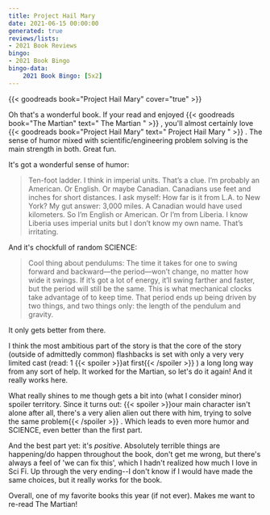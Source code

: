 ```yaml
---
title: Project Hail Mary
date: 2021-06-15 00:00:00
generated: true
reviews/lists:
- 2021 Book Reviews
bingo:
- 2021 Book Bingo
bingo-data:
    2021 Book Bingo: [5x2]
---
```

{{< goodreads book="Project Hail Mary" cover="true" >}}

Oh that's a wonderful book. If your read and enjoyed {{< goodreads book="The Martian" text=" The Martian " >}} , you'll almost certainly love {{< goodreads book="Project Hail Mary" text=" Project Hail Mary " >}} . The sense of humor mixed with scientific/engineering problem solving is the main strength in both. Great fun.  

It's got a wonderful sense of humor:  

<!--more-->

>  Ten-foot ladder. I think in imperial units. That’s a clue. I’m probably an 
> American. Or English. Or maybe Canadian. Canadians use feet and inches for 
> short distances. I ask myself: How far is it from L.A. to New York? My gut 
> answer: 3,000 miles. A Canadian would have used kilometers. So I’m English 
> or American. Or I’m from Liberia. I know Liberia uses imperial units but I 
> don’t know my own name. That’s irritating.  

And it's chockfull of random SCIENCE:  

>  Cool thing about pendulums: The time it takes for one to swing forward and 
> backward—the period—won’t change, no matter how wide it swings. If it’s got 
> a lot of energy, it’ll swing farther and faster, but the period will still 
> be the same. This is what mechanical clocks take advantage of to keep time. 
> That period ends up being driven by two things, and two things only: the 
> length of the pendulum and gravity.  

It only gets better from there.  

I think the most ambitious part of the story is that the core of the story (outside of admittedly common) flashbacks is set with only a very very limited cast (read: 1  {{< spoiler >}}at first{{< /spoiler >}}  ) a long long way from any sort of help. It worked for the Martian, so let's do it again! And it really works here.  

What really shines to me though gets a bit into (what I consider minor) spoiler territory. Since it turns out:  {{< spoiler >}}our main character isn't alone after all, there's a very alien alien out there with him, trying to solve the same problem{{< /spoiler >}}  . Which leads to even more humor and SCIENCE, even better than the first part.  

And the best part yet: it's *positive*. Absolutely terrible things are happening/do happen throughout the book, don't get me wrong, but there's always a feel of 'we can fix this', which I hadn't realized how much I love in Sci Fi. Up through the very ending--I don't know if I would have made the same choices, but it really works for the book.  

Overall, one of my favorite books this year (if not ever). Makes me want to re-read The Martian!


